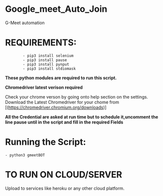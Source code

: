 # Google_meet_Auto_Join
G-Meet automation

# REQUIREMENTS:

            - pip3 install selenium
            - pip3 install pause
            - pip3 install pynput
            - pip3 install stdiomask

**These python modules are required to run this script.**

**Chromedriver latest verison required**

Check your chrome verson by going onto help section on the settings.
Download the  Latest Chromedriver for your chome from [(https://chromedriver.chromium.org/downloads)]

**All the Credential are asked at run time but to schedule it,uncomment the line pause until in the script and fill in the required Fields**

# Running the Script:

    - python3 gmeetBOT

# TO RUN ON CLOUD/SERVER
 
Upload to services like heroku or any other cloud platform.

